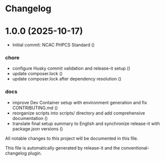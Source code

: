 # Changelog

# 1.0.0 (2025-10-17)


* Initial commit: NCAC PHPCS Standard ([](https://github.com/ncac/phpcs-standard/commit/cca8b50d63583be16915ee50b475762f6b6899c2))


### chore

* configure Husky commit validation and release-it setup ([](https://github.com/ncac/phpcs-standard/commit/09d5d7d99ec28532e0882e04b5bb0c80726e8d66))
* update composer.lock ([](https://github.com/ncac/phpcs-standard/commit/407aa0986140846131494b2d57e21afa2eaea39e))
* update composer.lock after dependency resolution ([](https://github.com/ncac/phpcs-standard/commit/fe9cdabd0374540b57191cb328ac5365900268cb))


### docs

* improve Dev Container setup with environment generation and fix CONTRIBUTING.md ([](https://github.com/ncac/phpcs-standard/commit/6f68aa2c0eb7c6483895474bdb428c73b8e921e4))
* reorganize scripts into scripts/ directory and add comprehensive documentation ([](https://github.com/ncac/phpcs-standard/commit/843f99d1dfa7f5f9b91f3f73622d906ce292495f))
* translate final setup summary to English and synchronize release-it with package.json versions ([](https://github.com/ncac/phpcs-standard/commit/dbbb7959bd0eb91272766a6e0124cf611294f680))

All notable changes to this project will be documented in this file.

This file is automatically generated by release-it and the conventional-changelog plugin.

